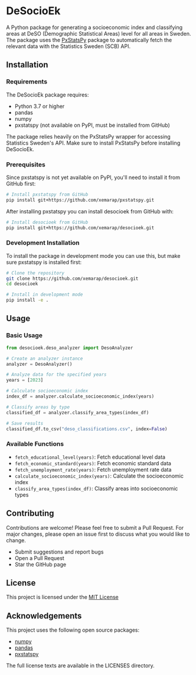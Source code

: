 # DeSocioEk

A Python package for generating a socioeconomic index and classifying areas at DeSO (Demographic Statistical Areas) level for all areas in Sweden. The package uses the [PxStatsPy](https://github.com/xemarap/pxstatspy) package to automatically fetch the relevant data with the Statistics Sweden (SCB) API.

## Installation

### Requirements

The DeSocioEk package requires:

- Python 3.7 or higher
- pandas
- numpy
- pxstatspy (not available on PyPI, must be installed from GitHub)

The package relies heavily on the PxStatsPy wrapper for accessing Statistics Sweden's API. Make sure to install PxStatsPy before installing DeSocioEk.

### Prerequisites

Since pxstatspy is not yet available on PyPI, you'll need to install it from GitHub first:

```bash
# Install pxstatspy from GitHub
pip install git+https://github.com/xemarap/pxstatspy.git
```
After installing pxstatspy you can install desocioek from GitHub with:

```bash
# Install desocioek from GitHub
pip install git+https://github.com/xemarap/desocioek.git
```

### Development Installation

To install the package in development mode you can use this, but make sure pxstatspy is installed first:

```bash
# Clone the repository
git clone https://github.com/xemarap/desocioek.git
cd desocioek

# Install in development mode
pip install -e .
```

## Usage

### Basic Usage

```python
from desocioek.deso_analyzer import DesoAnalyzer

# Create an analyzer instance
analyzer = DesoAnalyzer()

# Analyze data for the specified years
years = [2023]

# Calculate socioeconomic index
index_df = analyzer.calculate_socioeconomic_index(years)

# Classify areas by type
classified_df = analyzer.classify_area_types(index_df)

# Save results
classified_df.to_csv("deso_classifications.csv", index=False)
```

### Available Functions

- `fetch_educational_level(years)`: Fetch educational level data
- `fetch_economic_standard(years)`: Fetch economic standard data
- `fetch_unemployment_rate(years)`: Fetch unemployment rate data
- `calculate_socioeconomic_index(years)`: Calculate the socioeconomic index
- `classify_area_types(index_df)`: Classify areas into socioeconomic types

## Contributing

Contributions are welcome! Please feel free to submit a Pull Request. For major changes, please open an issue first to discuss what you would like to change.

- Submit suggestions and report bugs
- Open a Pull Request
- Star the GitHub page

## License

This project is licensed under the [MIT License](https://github.com/xemarap/desocioek/blob/main/LICENSE.md)

## Acknowledgements

This project uses the following open source packages:
- [numpy](https://github.com/numpy)
- [pandas](https://github.com/pandas-dev/pandas)
- [pxstatspy](https://github.com/xemarap/pxstatspy)

The full license texts are available in the LICENSES directory.